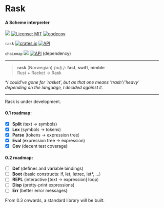 # Rask

#### A Scheme interpreter

[![](https://img.shields.io/badge/github-Vanille--N/rask-8da0cb?logo=github)](https://github.com/Vanille-N/rask)
[![License: MIT](https://img.shields.io/badge/License-MIT-yellow.svg)](https://opensource.org/licenses/MIT)
[![codecov](https://codecov.io/gh/Vanille-N/rask/branch/master/graph/badge.svg)](https://codecov.io/gh/Vanille-N/rask)

`rask` [![crates.io](http://meritbadge.herokuapp.com/rask)](https://crates.io/crates/rask)
[![API](https://docs.rs/rask/badge.svg)](https://docs.rs/rask)

`chainmap` [![](http://meritbadge.herokuapp.com/chainmap)](https://crates.io/crates/chainmap)
[![API](https://docs.rs/chainmap/badge.svg)](https://docs.rs/chainmap) (dependency)


---
> **rask** (Norwegian) *{adj.}*: **fast**, **swift**, **nimble**<br>Rust + Racket → Rask

**I could've gone for 'rasket', but as that one means 'trash'/'heavy' depending on the language, I decided against it.*

---

Rask is under development.

#### 0.1 roadmap:
- [X] **Split** (text → symbols)
- [X] **Lex** (symbols → tokens)
- [X] **Parse** (tokens → expression tree)
- [X] **Eval** (expression tree → expression)
- [X] **Cov** (decent test coverage)

#### 0.2 roadmap:
- [ ] **Def** (defines and variable bindings)
- [ ] **Boot** (basic constructs: if, let, letrec, let*, ...)
- [ ] **REPL** (interactive [text → expression] loop)
- [ ] **Disp** (pretty-print expressions)
- [ ] **Err** (better error messages)

From 0.3 onwards, a standard library will be built.
